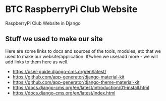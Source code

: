 # BTC RaspberryPi Club Website

RaspberryPi Club Website in Django

## Stuff we used to make our site

Here are some links to docs and sources of the tools, modules, etc that we used to make our website/application.  If/when we use/add more - we will add links to them here as well.

-  https://user-guide.django-cms.org/en/latest/
-  https://github.com/app-generator/django-material-kit
  -  https://github.com/app-generator/django-theme-material-kit
-  https://docs.django-cms.org/en/latest/introduction/01-install.html
  -  https://docs.django-cms.org/en/latest/index.html